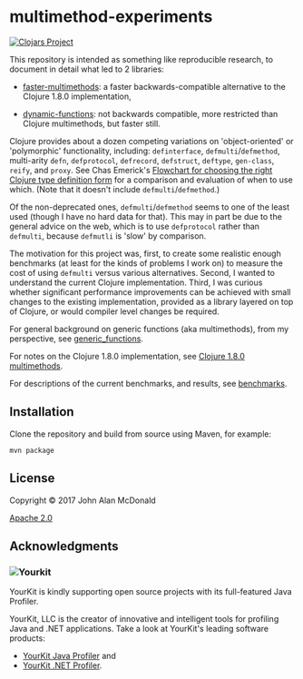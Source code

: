 # multimethod-experiments 

[![Clojars Project](https://img.shields.io/clojars/v/palisades-lakes/multimethod-experiments.svg)](https://clojars.org/palisades-lakes/multimethod-experiments)

This repository is intended as something like reproducible research,
to document in detail what led to 2 libraries:

- [faster-multimethods](https://github.com/palisades-lakes/faster-multimethods):
a faster backwards-compatible alternative to the Clojure 1.8.0
implementation,

- [dynamic-functions](https://github.com/palisades-lakes/dynamic-functions):
not backwards compatible, more restricted than Clojure multimethods, but faster still.

Clojure provides about a dozen competing 
variations on 'object-oriented' or 'polymorphic' functionality, 
including:
`definterface`, `defmulti`/`defmethod`, multi-arity `defn`,
`defprotocol`, `defrecord`, `defstruct`, `deftype`, 
`gen-class`, `reify`, and `proxy`.
See Chas Emerick's [Flowchart for choosing the right Clojure type definition form](https://cemerick.com/2011/07/05/flowchart-for-choosing-the-right-clojure-type-definition-form/) 
for a comparison and evaluation of when to use which.
(Note that it doesn't include `defmulti`/`defmethod`.)

Of the non-deprecated ones, `defmulti`/`defmethod` seems to one of 
the least used (though I have no hard data for that). 
This may in part be due to the general advice on the web, 
which is to use `defprotocol` rather than `defmulti`, because
`defmutli` is 'slow' by comparison.

The motivation for this project was, first, to create some realistic
enough benchmarks (at least for the kinds of problems I work on)
to measure the cost of using `defmulti`  versus various alternatives.
Second, I wanted to understand the current Clojure implementation.
Third, I was curious whether significant performance improvements
can be achieved with small changes to the existing implementation,
provided as a library layered on top of Clojure,
or would compiler level changes be required.

For general background on generic functions (aka multimethods), 
from my perspective, 
see [generic_functions](docs/generic_functions.md).

For notes on the Clojure 1.8.0 implementation,
see [Clojure 1.8.0 multimethods](docs/implementation_notes_1.8.0.md).

For descriptions of the current benchmarks, and results, 
see [benchmarks](docs/benchmarks.md).


## Installation

Clone the repository and build from source using Maven, 
for example: 
```
mvn package
```

## License

Copyright © 2017 John Alan McDonald <palisades dot lakes at gmail dot com>

[Apache 2.0](LICENSE)

## Acknowledgments

### ![Yourkit](https://www.yourkit.com/images/yklogo.png)

YourKit is kindly supporting open source projects with its full-featured Java
Profiler.

YourKit, LLC is the creator of innovative and intelligent tools for profiling
Java and .NET applications. Take a look at YourKit's leading software products:

* <a href="http://www.yourkit.com/java/profiler/index.jsp">YourKit Java Profiler</a> and
* <a href="http://www.yourkit.com/.net/profiler/index.jsp">YourKit .NET Profiler</a>.




